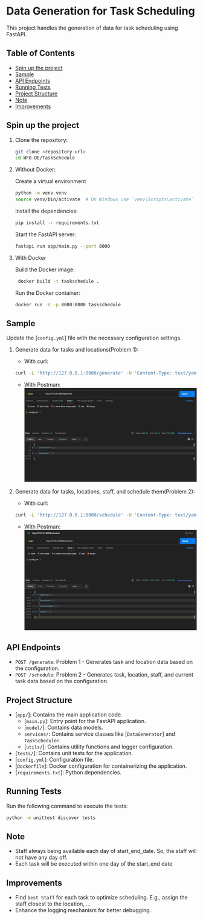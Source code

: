 # Data Generation for Task Scheduling

This project handles the generation of data for task scheduling using FastAPI.

## Table of Contents

- [Spin up the project](#spin-up-the-project)
- [Sample](#sample)
- [API Endpoints](#api-endpoints)
- [Running Tests](#running-tests)
- [Project Structure](#project-structure)
- [Note](#note)
- [Improvements](#improvements)

## Spin up the project

1. Clone the repository:

   ```sh
   git clone <repository-url>
   cd WFO-DE/TaskSchedule
   ```

2. Without Docker:

   Create a virtual environment

   ```sh
   python -m venv venv
   source venv/bin/activate  # On Windows use `venv\Scripts\activate`
   ```

   Install the dependencies:

   ```sh
   pip install -r requirements.txt
   ```

   Start the FastAPI server:

   ```sh
   fastapi run app/main.py --port 8000
   ```

3. With Docker

   Build the Docker image:

   ```sh
    docker build -t taskschedule .
   ```

   Run the Docker container:

   ```sh
   docker run -d -p 8000:8000 taskschedule
   ```

## Sample

Update the [`config.yml`] file with the necessary configuration settings.

1. Generate data for tasks and locations(Problem 1):

   - With curl:

   ```sh
   curl -L 'http://127.0.0.1:8000/generate' -H 'Content-Type: text/yaml' --data-binary '@/C:/Path_To_File/config.yml' -o Output.json
   ```

   - With Postman:
     ![alt text](../output/api-generate-example.png)

2. Generate data for tasks, locations, staff, and schedule them(Problem 2):

   - With curl:

   ```sh
   curl -L 'http://127.0.0.1:8000/schedule' -H 'Content-Type: text/yaml' --data-binary '@/C:/Path_To_File/config.yml' -o Output.json
   ```

   - With Postman:
     ![alt text](../output/api-schedule-example.png)

## API Endpoints

- `POST /generate`: Problem 1 - Generates task and location data based on the configuration.
- `POST /schedule`: Problem 2 - Generates task, location, staff, and current task data based on the configuration.

## Project Structure

- [`app/`]: Contains the main application code.
  - [`main.py`]: Entry point for the FastAPI application.
  - [`model/`]: Contains data models.
  - `services/`: Contains service classes like [`DataGenerator`] and `TaskScheduler`.
  - [`utils/`]: Contains utility functions and logger configuration.
- [`tests/`]: Contains unit tests for the application.
- [`config.yml`]: Configuration file.
- [`Dockerfile`]: Docker configuration for containerizing the application.
- [`requirements.txt`]: Python dependencies.

## Running Tests

Run the following command to execute the tests:

```sh
python -m unittest discover tests
```

## Note

- Staff always being available each day of start_end_date. So, the staff will not have any day off.
- Each task will be executed within one day of the start_end date

## Improvements

- Find `best Staff` for each task to optimize scheduling. E.g., assign the staff closest to the location, ...
- Enhance the logging mechanism for better debugging.
